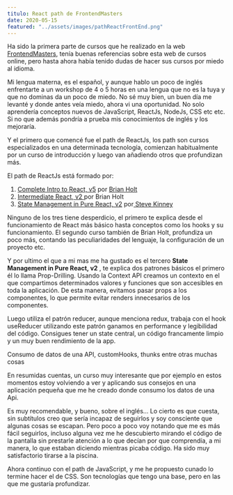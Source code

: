 ```yaml
---
titulo: React path de FrontendMasters
date: 2020-05-15
featured: "../assets/images/pathReactFrontEnd.png"
---
```


Ha sido la primera parte de cursos que he realizado en la web [FrontendMasters](https://frontendmasters.com/), tenía buenas referencias sobre esta web de cursos online, pero hasta ahora había tenido dudas de hacer sus cursos por miedo al idioma.

Mi lengua materna, es el español, y aunque hablo un poco de inglés enfrentarte a un workshop de 4 o 5 horas en una lengua que no es la tuya y que no dominas da un poco de miedo. No sé muy bien, un buen día me levanté y donde antes veía miedo, ahora vi una oportunidad. No solo aprendería conceptos nuevos de JavaScript, ReactJs, NodeJs, CSS etc etc. Si no que además pondría a prueba mis conocimientos de inglés y los mejoraría.

Y el primero que comencé fue el path de ReactJs, los path son cursos especializados en una determinada tecnología, comienzan habitualmente por un curso de introducción y luego van añadiendo otros que profundizan más.

El path de ReactJs está formado por:

1. [Complete Intro to React, v5](https://frontendmasters.com/courses/complete-react-v5/) por [Brian Holt](https://twitter.com/holtbt)
2. [Intermediate React, v2 ](https://frontendmasters.com/courses/intermediate-react-v2/)por Brian Holt
3. [State Management in Pure React, v2](https://frontendmasters.com/courses/pure-react-state/) por[ Steve Kinney](https://twitter.com/stevekinney)

Ninguno de los tres tiene desperdicio, el primero te explica desde el funcionamiento de React más básico hasta conceptos como los hooks y su funcionamiento. El segundo curso también de Brian Holt, profundiza un poco más, contando las peculiaridades del lenguaje, la configuración de un proyecto etc.

Y por ultimo el que a mi mas me ha gustado es el tercero **State Management in Pure React, v2** , te explica dos patrones básicos el primero él lo llama Prop-Drilling. Usando la Context API creamos un contexto en el que compartimos determinados valores y funciones que son accesibles en toda la aplicación. De esta manera, evitamos pasar props a los componentes, lo que permite evitar renders innecesarios de los componentes.

Luego utiliza el patrón reducer, aunque menciona redux, trabaja con el hook useReducer utilizando este patrón ganamos en performance y legibilidad del código. Consigues tener un state central, un código francamente limpio y un muy buen rendimiento de la app.

Consumo de datos de una API, customHooks, thunks entre otras muchas cosas

En resumidas cuentas, un curso muy interesante que por ejemplo en estos momentos estoy volviendo a ver y aplicando sus consejos en una aplicación pequeña que me he creado donde consumo los datos de una Api.

Es muy recomendable, y bueno, sobre el inglés... Lo cierto es que cuesta, sin subtítulos creo que sería incapaz de seguirlos y soy consciente que algunas cosas se escapan. Pero poco a poco voy notando que me es más fácil seguirlos, incluso alguna vez me he descubierto mirando el código de la pantalla sin prestarle atención a lo que decían por que comprendía, a mi manera, lo que estaban diciendo mientras picaba código. Ha sido muy satisfactorio tirarse a la piscina.

Ahora continuo con el path de JavaScript, y me he propuesto cunado lo termine hacer el de CSS. Son tecnologías que tengo una base, pero en las que me gustaría profundizar.
